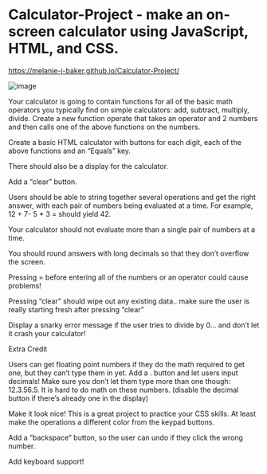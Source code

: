 # Calculator-Project - make an on-screen calculator using JavaScript, HTML, and CSS.

https://melanie-j-baker.github.io/Calculator-Project/

![image](https://github.com/Melanie-J-Baker/Calculator-Project/assets/104843873/035d8e5d-7819-4eac-8e29-9495d30045f4)

Your calculator is going to contain functions for all of the basic math operators you typically find on simple calculators: add, subtract, multiply, divide. Create a new function operate that takes an operator and 2 numbers and then calls one of the above functions on the numbers.

Create a basic HTML calculator with buttons for each digit, each of the above functions and an “Equals” key.

There should also be a display for the calculator.

Add a “clear” button.

Users should be able to string together several operations and get the right answer, with each pair of numbers being evaluated at a time. For example, 12 + 7- 5 * 3 = should yield 42. 

Your calculator should not evaluate more than a single pair of numbers at a time.

You should round answers with long decimals so that they don’t overflow the screen.

Pressing = before entering all of the numbers or an operator could cause problems!

Pressing “clear” should wipe out any existing data.. make sure the user is really starting fresh after pressing “clear”

Display a snarky error message if the user tries to divide by 0… and don’t let it crash your calculator!

Extra Credit

Users can get floating point numbers if they do the math required to get one, but they can’t type them in yet. Add a . button and let users input decimals! Make sure you don’t let them type more than one though: 12.3.56.5. It is hard to do math on these numbers. (disable the decimal button if there’s already one in the display)

Make it look nice! This is a great project to practice your CSS skills. At least make the operations a different color from the keypad buttons.

Add a “backspace” button, so the user can undo if they click the wrong number.

Add keyboard support!
